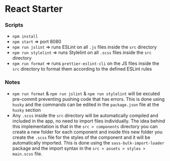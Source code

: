 # React Starter

### Scripts
* `npm install`
* `npm start` => port 8080
* `npm run jslint` => runs ESLint on all `.js` files inside the `src` directory
* `npm run stylelint` => runs Stylelint on all `.scss` files inside the `src` directory
* `npm run format` => runs `prettier-eslint-cli` on the JS files inside the `src` directory to format them according to the defined ESLint rules

### Notes
* `npm run format` & `npm run jslint` & `npm run stylelint` will be excuted pre-commit preventing pushing code that has errors. This is done using `husky` and the commands can be edited in the `package.json` file at the `husky` section
* Any `.scss` inside the `src` directory will be automatically compiled and included in the app, no need to import files individually. The idea behind this implementation is that in the `src > components` directory you can create a new folder for each component and inside this new folder you create the `.scss` file for the styles of the component and it will be automatically imported. This is done using the `sass-bulk-import-loader` package and the import syntax in the `src > assets > styles > main.scss` file.
